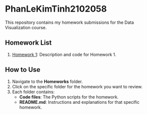 # PhanLeKimTinh2102058

This repository contains my homework submissions for the Data Visualization course.

## Homework List

1. [Homework 1](./Homeworks/Hw1/README.md): Description and code for Homework 1.

## How to Use

1. Navigate to the **Homeworks** folder.
2. Click on the specific folder for the homework you want to review.
3. Each folder contains:
   - **Code files**: The Python scripts for the homework.
   - **README.md**: Instructions and explanations for that specific homework.
